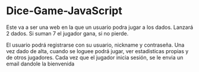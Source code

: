 # Dice-Game-JavaScript

Este va a ser una web en la que un usuario podra jugar a los dados. Lanzará 2 dados. Si suman 7 el jugador gana, si no pierde.

El usuario podrá registrarse con su usuario, nickname y contraseña. Una vez dado de alta, cuando se loguee podrá jugar, ver estadisticas propias y de otros jugadores. Cada vez que el jugador inicia sesión, se le envia un email dandole la bienvenida